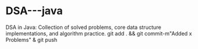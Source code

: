 # DSA---java
DSA in Java: Collection of solved problems, core data structure implementations, and algorithm practice.
git add . && git commit-m"Added x Problems" & git push
